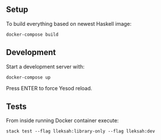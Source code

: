 ## Setup

To build everything based on newest Haskell image:

```
docker-compose build
```

## Development

Start a development server with:

```
docker-compose up
```

Press ENTER to force Yesod reload.

## Tests

From inside running Docker container execute:

```
stack test --flag lleksah:library-only --flag lleksah:dev
```

